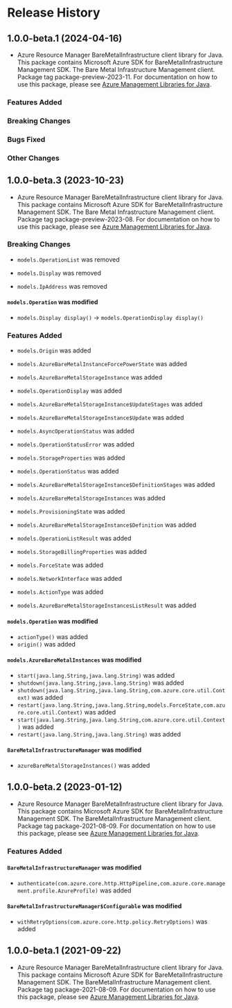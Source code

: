 # Release History

## 1.0.0-beta.1 (2024-04-16)

- Azure Resource Manager BareMetalInfrastructure client library for Java. This package contains Microsoft Azure SDK for BareMetalInfrastructure Management SDK. The Bare Metal Infrastructure Management client. Package tag package-preview-2023-11. For documentation on how to use this package, please see [Azure Management Libraries for Java](https://aka.ms/azsdk/java/mgmt).

### Features Added

### Breaking Changes

### Bugs Fixed

### Other Changes

## 1.0.0-beta.3 (2023-10-23)

- Azure Resource Manager BareMetalInfrastructure client library for Java. This package contains Microsoft Azure SDK for BareMetalInfrastructure Management SDK. The Bare Metal Infrastructure Management client. Package tag package-preview-2023-08. For documentation on how to use this package, please see [Azure Management Libraries for Java](https://aka.ms/azsdk/java/mgmt).

### Breaking Changes

* `models.OperationList` was removed

* `models.Display` was removed

* `models.IpAddress` was removed

#### `models.Operation` was modified

* `models.Display display()` -> `models.OperationDisplay display()`

### Features Added

* `models.Origin` was added

* `models.AzureBareMetalInstanceForcePowerState` was added

* `models.AzureBareMetalStorageInstance` was added

* `models.OperationDisplay` was added

* `models.AzureBareMetalStorageInstance$UpdateStages` was added

* `models.AzureBareMetalStorageInstance$Update` was added

* `models.AsyncOperationStatus` was added

* `models.OperationStatusError` was added

* `models.StorageProperties` was added

* `models.OperationStatus` was added

* `models.AzureBareMetalStorageInstance$DefinitionStages` was added

* `models.AzureBareMetalStorageInstances` was added

* `models.ProvisioningState` was added

* `models.AzureBareMetalStorageInstance$Definition` was added

* `models.OperationListResult` was added

* `models.StorageBillingProperties` was added

* `models.ForceState` was added

* `models.NetworkInterface` was added

* `models.ActionType` was added

* `models.AzureBareMetalStorageInstancesListResult` was added

#### `models.Operation` was modified

* `actionType()` was added
* `origin()` was added

#### `models.AzureBareMetalInstances` was modified

* `start(java.lang.String,java.lang.String)` was added
* `shutdown(java.lang.String,java.lang.String)` was added
* `shutdown(java.lang.String,java.lang.String,com.azure.core.util.Context)` was added
* `restart(java.lang.String,java.lang.String,models.ForceState,com.azure.core.util.Context)` was added
* `start(java.lang.String,java.lang.String,com.azure.core.util.Context)` was added
* `restart(java.lang.String,java.lang.String)` was added

#### `BareMetalInfrastructureManager` was modified

* `azureBareMetalStorageInstances()` was added

## 1.0.0-beta.2 (2023-01-12)

- Azure Resource Manager BareMetalInfrastructure client library for Java. This package contains Microsoft Azure SDK for BareMetalInfrastructure Management SDK. The BareMetalInfrastructure Management client. Package tag package-2021-08-09. For documentation on how to use this package, please see [Azure Management Libraries for Java](https://aka.ms/azsdk/java/mgmt).

### Features Added

#### `BareMetalInfrastructureManager` was modified

* `authenticate(com.azure.core.http.HttpPipeline,com.azure.core.management.profile.AzureProfile)` was added

#### `BareMetalInfrastructureManager$Configurable` was modified

* `withRetryOptions(com.azure.core.http.policy.RetryOptions)` was added

## 1.0.0-beta.1 (2021-09-22)

- Azure Resource Manager BareMetalInfrastructure client library for Java. This package contains Microsoft Azure SDK for BareMetalInfrastructure Management SDK. The BareMetalInfrastructure Management client. Package tag package-2021-08-09. For documentation on how to use this package, please see [Azure Management Libraries for Java](https://aka.ms/azsdk/java/mgmt).

